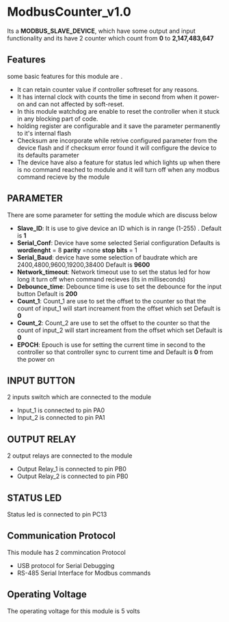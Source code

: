 # ModbusCounter_v1.0

Its a **MODBUS_SLAVE_DEVICE**, which have some output and input functionality and its have 2 counter which count from **0** to **2,147,483,647** 

## Features

some basic features for this module are . 
- It can retain counter value if controller softreset for any reasons.
- It has internal clock with counts the time in second from when it power-on and can not affected by soft-reset.
- In this module watchdog are enable to reset the controller when it stuck in any blocking part of code.
- holding register are configurable and it save the parameter permanently to it's internal flash
- Checksum are incorporate while retrive configured parameter from the device flash and if checksum error found it will configure the device to its defaults parameter
- The device have also a feature for status led which lights up when there is no command reached to module and it will turn off when any modbus command recieve by the module 

## PARAMETER
There are some parameter for setting the module which are discuss below
- **Slave_ID**: It is use to give device an ID which is in range (1-255) . Default is **1**
- **Serial_Conf**:  Device have some selected Serial configuration Defaults 
is **wordlenght** = 8 **parity** =none  **stop bits** = 1
- **Serial_Baud**:  device have some selection of baudrate which are 2400,4800,9600,19200,38400 Default is **9600**
- **Network_timeout**:  Network timeout use to set the status led for how long it turn off when command recieves (its in milliseconds)
- **Debounce_time**:  Debounce time is use to set the debounce for the input button Default is **200**
- **Count_1**:  Count_1 are use to set the offset to the counter so that the count of input_1 will start increament from the offset which set  Default is **0**
- **Count_2**:  Count_2 are use to set the offset to the counter so that the count of input_2 will start increament from the offset which set  Default is **0**
- **EPOCH**:  Epouch is use for setting the current time in second to the controller so that controller sync to current time and Default is **0** from the power on 

## INPUT BUTTON

2 inputs switch which are connected to the module
- Input_1 is connected to pin PA0
- Input_2 is connected to pin PA1

## OUTPUT RELAY

2 output relays are connected to the module
- Output Relay_1 is connected to pin PB0
- Output Relay_2 is connected to pin PB0

## STATUS LED

Status led is connected to pin PC13

## Communication Protocol

This module has 2 commincation Protocol 
- USB protocol for Serial Debugging
- RS-485 Serial Interface for Modbus commands

## Operating Voltage

The operating voltage for this module is 5 volts
